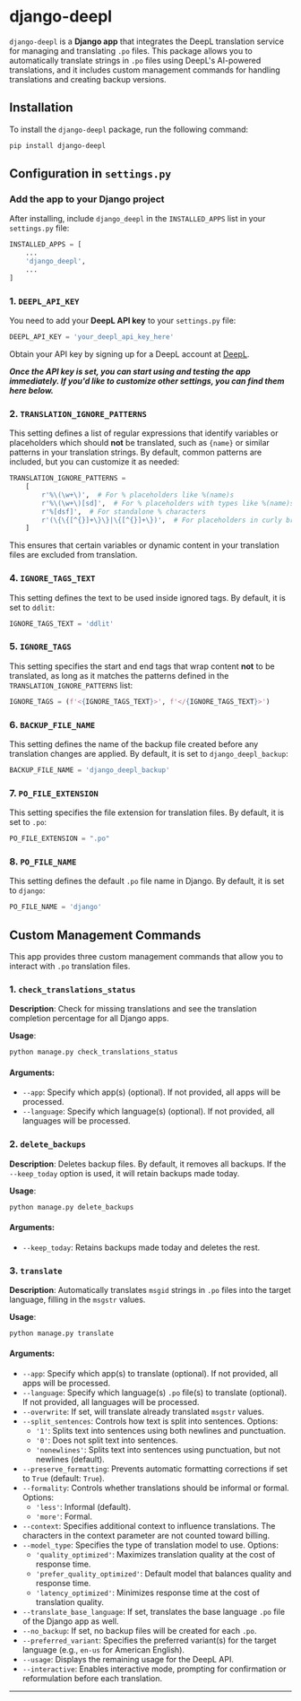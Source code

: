 
# django-deepl

`django-deepl` is a **Django app** that integrates the DeepL translation service for managing and translating `.po` files. This package allows you to automatically translate strings in `.po` files using DeepL's AI-powered translations, and it includes custom management commands for handling translations and creating backup versions.

## Installation

To install the `django-deepl` package, run the following command:

```bash
pip install django-deepl
```

## Configuration in `settings.py`

### Add the app to your Django project

After installing, include `django_deepl` in the `INSTALLED_APPS` list in your `settings.py` file:

```python
INSTALLED_APPS = [
    ...
    'django_deepl',
    ...
]
```

### 1. `DEEPL_API_KEY`

You need to add your **DeepL API key** to your `settings.py` file:

```python
DEEPL_API_KEY = 'your_deepl_api_key_here'
```

Obtain your API key by signing up for a DeepL account at [DeepL](https://www.deepl.com/signup).

***Once the API key is set, you can start using and testing the app immediately. If you'd like to customize other settings, you can find them here below.***

### 2. `TRANSLATION_IGNORE_PATTERNS`

This setting defines a list of regular expressions that identify variables or placeholders which should **not** be translated, such as `{name}` or similar patterns in your translation strings. By default, common patterns are included, but you can customize it as needed:

```python
TRANSLATION_IGNORE_PATTERNS = 
    [
        r'%\(\w+\)',  # For % placeholders like %(name)s
        r'%\(\w+\)[sd]',  # For % placeholders with types like %(name)s or %(count)d
        r'%[dsf]',  # For standalone % characters
        r'(\{\{[^{}]+\}\}|\{[^{}]+\})',  # For placeholders in curly braces like {{name}} or {count}
    ]
```

This ensures that certain variables or dynamic content in your translation files are excluded from translation.

### 4. `IGNORE_TAGS_TEXT`

This setting defines the text to be used inside ignored tags. By default, it is set to `ddlit`:

```python
IGNORE_TAGS_TEXT = 'ddlit'
```

### 5. `IGNORE_TAGS`

This setting specifies the start and end tags that wrap content **not** to be translated, as long as it matches the patterns defined in the `TRANSLATION_IGNORE_PATTERNS` list:

```python
IGNORE_TAGS = (f'<{IGNORE_TAGS_TEXT}>', f'</{IGNORE_TAGS_TEXT}>')
```

### 6. `BACKUP_FILE_NAME`

This setting defines the name of the backup file created before any translation changes are applied. By default, it is set to `django_deepl_backup`:

```python
BACKUP_FILE_NAME = 'django_deepl_backup'
```

### 7. `PO_FILE_EXTENSION`

This setting specifies the file extension for translation files. By default, it is set to `.po`:

```python
PO_FILE_EXTENSION = ".po"
```

### 8. `PO_FILE_NAME`

This setting defines the default `.po` file name in Django. By default, it is set to `django`:

```python
PO_FILE_NAME = 'django'
```

## Custom Management Commands

This app provides three custom management commands that allow you to interact with `.po` translation files.

### 1. `check_translations_status`

**Description**: Check for missing translations and see the translation completion percentage for all Django apps.

**Usage**:

```bash
python manage.py check_translations_status
```

#### Arguments:
- `--app`: Specify which app(s) (optional). If not provided, all apps will be processed.
- `--language`: Specify which language(s) (optional). If not provided, all languages will be processed.

### 2. `delete_backups`

**Description**: Deletes backup files. By default, it removes all backups. If the `--keep_today` option is used, it will retain backups made today.

**Usage**:

```bash
python manage.py delete_backups
```

#### Arguments:
- `--keep_today`: Retains backups made today and deletes the rest.

### 3. `translate`

**Description**: Automatically translates `msgid` strings in `.po` files into the target language, filling in the `msgstr` values.

**Usage**:

```bash
python manage.py translate
```

#### Arguments:
- `--app`: Specify which app(s) to translate (optional). If not provided, all apps will be processed.
- `--language`: Specify which language(s) `.po` file(s) to translate (optional). If not provided, all languages will be processed.
- `--overwrite`: If set, will translate already translated `msgstr` values.
- `--split_sentences`: Controls how text is split into sentences. Options:
  - `'1'`: Splits text into sentences using both newlines and punctuation.
  - `'0'`: Does not split text into sentences.
  - `'nonewlines'`: Splits text into sentences using punctuation, but not newlines (default).
- `--preserve_formatting`: Prevents automatic formatting corrections if set to `True` (default: `True`).
- `--formality`: Controls whether translations should be informal or formal. Options:
  - `'less'`: Informal (default).
  - `'more'`: Formal.
- `--context`: Specifies additional context to influence translations. The characters in the context parameter are not counted toward billing.
- `--model_type`: Specifies the type of translation model to use. Options:
  - `'quality_optimized'`: Maximizes translation quality at the cost of response time.
  - `'prefer_quality_optimized'`: Default model that balances quality and response time.
  - `'latency_optimized'`: Minimizes response time at the cost of translation quality.
- `--translate_base_language`: If set, translates the base language `.po` file of the Django app as well.
- `--no_backup`: If set, no backup files will be created for each `.po`.
- `--preferred_variant`: Specifies the preferred variant(s) for the target language (e.g., `en-us` for American English).
- `--usage`: Displays the remaining usage for the DeepL API.
- `--interactive`: Enables interactive mode, prompting for confirmation or reformulation before each translation.

---
